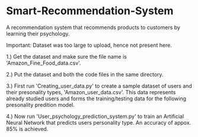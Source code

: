 # Smart-Recommendation-System
A recommendation system that recommends products to customers by learning their psychology.

Important: Dataset was too large to upload, hence not present here.

1.) Get the dataset and make sure the file name is 'Amazon_Fine_Food_data.csv'.

2.) Put the dataset and both the code files in the same directory.

3.) First run 'Creating_user_data.py' to create a sample dataset of users and their presonality types, 'Amazon_user_data.csv'.
    This data represents already studied users and forms the training/testing data for the following presonality predition model.
    
4.) Now run 'User_psychology_prediction_system.py' to train an Artificial Neural Network that predicts users personality type.
    An accuracy of appox. 85% is achieved.
